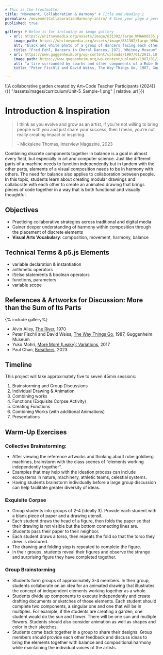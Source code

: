 ```yaml
---
# This is the frontmatter
title: "Movement, Collaboration & Harmony" # Title and Heading 1
permalink: /movementCollaborationHarmony-intro/ # Give your page a permalink
published: true

gallery: # Below is for including an image gallery
  - url: https://whitneymedia.org/assets/image/831302/large_WMAA80335_p15878coll24_1892_extralarge.jpg
    image_path: https://whitneymedia.org/assets/image/831302/large_WMAA80335_p15878coll24_1892_extralarge.jpg
    alt: "black and white photo of a group of dancers facing each other on a stage with their arms raised"
    title: "Fred Fehl, Dancers in Choral Dances, 1971, Whitney Museum"
  - url: https://www.guggenheim.org/wp-content/uploads/1987/01/2015.18.3_web-1.jpg
    image_path: https://www.guggenheim.org/wp-content/uploads/1987/01/2015.18.3_web-1.jpg
    alt: "a tire surrounded by sparks and other components of a Rube Goldberg MAchine"
    title: "Peter Fischli and David Weiss, The Way Things Go, 1987, Guggenheim Museum"

---
```

![A collaborative garden created by Art+Code Teacher Participants (2024)]({{ "/assets/images/curriculum/Unit-5_Sample-1.png" | relative_url }})

# Introduction & Inspiration

> I  think as you evolve and grow as an artist, if you’re not willing to bring people with you and just share your success, then I mean, you’re not really creating impact or inspiring. 
>
> \- Mickalene Thomas, Interview Magazine, 2023

Combining discrete components together in balance is a goal in almost every field, but especially in art and computer science. Just like different parts of a machine needs to function independently but in tandem with the other parts, elements of a visual composition needs to be in harmony with others. The need for balance also applies to collaboration between people. In this topic, students learn about creating modular drawings and collaborate with each other to create an animated drawing that brings pieces of code together in a way that is both functional and visually thoughtful.  


## Objectives
- Practicing collaborative strategies across traditional and digital media
- Gainer deeper understanding of harmony within composition through the placement of discrete elements
- **Visual Arts Vocabulary**: composition, movement, harmony, balance


## Technical Terms & p5.js Elements
- variable declaration & instantiation
- arithmetic operators
- if/else statements & boolean operators
- functions, parameters
- variable scope

  
## References & Artworks for Discussion: More than the Sum of Its Parts
{% include gallery%}
* Alvin Ailey, [The River](https://www.youtube.com/watch?v=iDyfWg4PRFY), 1970
* Peter Fischli and David Weiss, [The Way Things Go](https://www.youtube.com/watch?v=GXrRC3pfLnE), 1987, Guggenheim Museum
* Yuko Mohri, [Moré Moré (Leaky): Variations](https://mohrizm.net/works/more-more-leaky-variations/), 2017
* Paul Chan, [Breathers](https://walkerart.org/calendar/2022/paul-chan-breathers/), 2023


## Timeline
This project will take approximately five to seven 45min sessions:
1. Brainstorming and Group Discussions
2. Individual Drawing & Animation
3. Combining works
4. Functions (Exquisite Corpse Activity)
5. Creating Functions
6. Combining Works (with additional Animations)
7. Presentations


## Warm-Up Exercises
### Collective Brainstorming:
- After viewing the reference artworks and thinking about rube goldberg machines, brainstorm with the class scenes of “elements working independently together”. 
- Examples that may help with the ideation process can include ecosystems in nature, machinery, athletic teams, celestial systems.
- Having students brainstorm individually before a large group discussion can help facilitate greater diversity of ideas. 

### Exquisite Corpse
- Group students into groups of 2-4 (ideally 3). Provide each student with a blank piece of paper and a drawing utensil. 
- Each student draws the head of a figure, then folds the paper so that their drawing is not visible but the bottom connecting lines are. 
- Students pass their paper to their neighbor.
- Each student draws a torso, then repeats the fold so that the torso they drew is obscured.
- The drawing and folding step is repeated to complete the figure. 
- In their groups, students reveal their figures and observe the strange and surprising figure they have completed together.

### Group Brainstorming
- Students form groups of approximately 3-4 members. In their group, students collaborate on an idea for an animated drawing that illustrates the concept of independent elements working together as a whole. 
- Students divide up components to execute independently and create drafting documents or sketches of those elements. Each student should complete two components, a singular one and one that will be in multiples. For example, if the students are creating a garden, one student would do the sun and flower. There will be one sun and multiple flowers. Students should also consider animation as well as shapes and color in their sketches.
- Students come back together in a group to share their designs. Group members should provide each other feedback and discuss ideas to bring the elements together with balance and compositional harmony while maintaining the individual voices of the artists.
